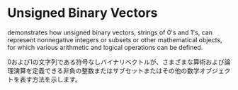 # Unsigned Binary Vectors

demonstrates how unsigned binary vectors, strings of 0's and 1's, can represent nonnegative integers or subsets or other mathematical objects, for which various arithmetic and logical operations can be defined.

0および1の文字列である符号なしバイナリベクトルが、さまざまな算術および論理演算を定義できる非負の整数またはサブセットまたはその他の数学オブジェクトを表す方法を示します。
